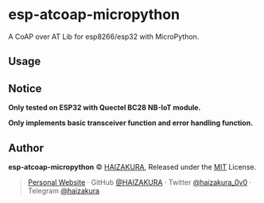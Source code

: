 # esp-atcoap-micropython
 A CoAP over AT Lib for esp8266/esp32 with MicroPython.

## Usage



## Notice

**Only tested on ESP32 with Quectel BC28 NB-IoT module.**

**Only implements basic transceiver function and error handling function.**

## Author

**esp-atcoap-micropython** © [HAIZAKURA](https://nya.run), Released under the [MIT](./LICENSE) License.

> [Personal Website](https://nya.run) · GitHub [@HAIZAKURA](https://github.com/HAIZAKURA) · Twitter [@haizakura_0v0](https://twitter.com/haizakura_0v0) · Telegram [@haizakura](https://t.me/haizakura)